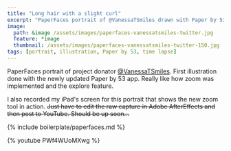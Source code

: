 ```yaml
---
title: "Long hair with a slight curl"
excerpt: "PaperFaces portrait of @VanessaTSmiles drawn with Paper by 53 on an iPad."
image: 
  path: &image /assets/images/paperfaces-vanessatsmiles-twitter.jpg 
  feature: *image
  thumbnail: /assets/images/paperfaces-vanessatsmiles-twitter-150.jpg
tags: [portrait, illustration, Paper by 53, time lapse]
---
```


PaperFaces portrait of project donator [@VanessaTSmiles](http://twitter.com/VanessaTSmiles). First illustration done with the newly updated Paper by 53 app. Really like how zoom was implemented and the explore feature.

I also recorded my iPad's screen for this portrait that shows the new zoom tool in action. <del>Just have to edit the raw capture in Adobe AfterEffects and then post to YouTube. Should be up soon…</del>

{% include boilerplate/paperfaces.md %}

{% youtube PWf4WUoMXwg %}
